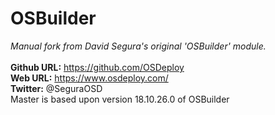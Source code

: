 # OSBuilder
<i>Manual fork from David Segura's original 'OSBuilder' module.</i><br/><br/>
  <b>Github URL:</b> https://github.com/OSDeploy<br/>
  <b>Web URL:</b> https://www.osdeploy.com/<br/>
  <b>Twitter:</b> @SeguraOSD<br/>
  Master is based upon version 18.10.26.0 of OSBuilder
